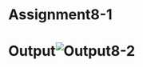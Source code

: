 # Assignment8-1
# Output![Output8-2](https://user-images.githubusercontent.com/98302229/169490733-497516a2-dc04-411f-aff2-a63eb5fd0b5c.png)
